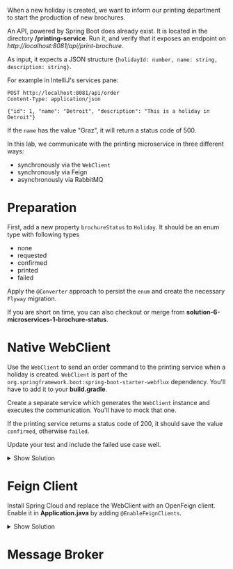 When a new holiday is created, we want to inform our printing department to start the production of new brochures.

An API, powered by Spring Boot does already exist. It is located in the directory **/printing-service**.
Run it, and verify that it exposes an endpoint on _http://localhost:8081/api/print-brochure_.

As input, it expects a JSON structure `{holidayId: number, name: string, description: string}`.

For example in IntelliJ's services pane:

```shell
POST http://localhost:8081/api/order
Content-Type: application/json

{"id": 1, "name": "Detroit", "description": "This is a holiday in Detroit"}
```

If the `name` has the value "Graz", it will return a status code of 500.

In this lab, we communicate with the printing microservice in three different ways:

- synchronously via the `WebClient`
- synchronously via Feign
- asynchronously via RabbitMQ

# Preparation

First, add a new property `brochureStatus` to `Holiday`. It should be an enum type with following types

- none
- requested
- confirmed
- printed
- failed

Apply the `@Converter` approach to persist the `enum` and create the necessary `Flyway` migration.

If you are short on time, you can also checkout or merge from **solution-6-microservices-1-brochure-status**.

# Native WebClient

Use the `WebClient` to send an order command to the printing service when a holiday is created. `WebClient` is part of the `org.springframework.boot:spring-boot-starter-webflux` dependency. You'll have to add it to your **build.gradle**.

Create a separate service which generates the `WebClient` instance and executes the communication. You'll have to mock that one.

If the printing service returns a status code of 200, it should save the value `confirmed`, otherwise `failed`.

Update your test and include the failed use case well.

<details>
<summary>Show Solution</summary>
<p>

**build.gradle**

```groovy

dependencies {
  // ...
  implementation 'org.springframework.boot:spring-boot-starter-webflux' // <- add that one
}
```

Create the service that communicates with the printing service and returns a `BrochureStatus`

**AddPrintingJob.java**

```java
package com.softarc.eternal.remote.printing;

import com.softarc.eternal.domain.BrochureStatus;
import com.softarc.eternal.domain.Holiday;
import org.springframework.http.MediaType;
import org.springframework.http.ResponseEntity;
import org.springframework.stereotype.Service;
import org.springframework.web.reactive.function.client.WebClient;

@Service
public class AddPrintingJob {

  private final WebClient webClient;

  public AddPrintingJob(WebClient.Builder webClientBuilder) {
    this.webClient = webClientBuilder.baseUrl("http://localhost:8081").build();
  }

  public BrochureStatus add(Holiday holiday) {
    ResponseEntity<Void> returner = webClient
      .post()
      .uri("/api/order")
      .contentType(MediaType.APPLICATION_JSON)
      .bodyValue(
        new AddPrintingJobRequest(
          holiday.getId(),
          holiday.getName(),
          holiday.getDescription()
        )
      )
      .retrieve()
      .toBodilessEntity()
      .block();

    if (returner.getStatusCode().is2xxSuccessful()) {
      return BrochureStatus.FAILED;
    } else {
      return BrochureStatus.CONFIRMED;
    }
  }
}

```

After the holiday is saved, a request should be executed. Depending on the return, the status in the `Holiday` entity has to be updated.

**HolidaysController.java**

```java
package com.softarc.eternal.web;

// imports...

public class HolidaysController {

  // ...
  private final AddPrintingJob addPrintingJob;

  public HolidaysController(
    HolidaysRepository repository,
    ImageValidator imageValidator,
    AddPrintingJob addPrintingJob // <- new dependency
  ) {
    this.repository = repository;
    this.imageValidator = imageValidator;
    this.addPrintingJob = addPrintingJob;
  }

  // ...

  public boolean add(
    @RequestPart HolidayDto holidayDto,
    @RequestPart MultipartFile cover
  ) throws IOException {
    // ...
    Holiday holidayEntity = this.repository.save(holiday);
    holidayEntity.setBrochureStatus(addPrintingJob.add(holidayEntity));
    this.repository.save(holidayEntity);

    return true;
  }
}

```

Finally, you have to update your integration test and check if the failed status is set in case of a failure.

**HolidaysControllerIntegrationTest.java**

```java
package com.softarc.eternal.web;

// ...
class HolidaysControllerIntegrationTest {

  // add mocked bean and ArgumentCaptor
  @MockBean
  AddPrintingJob addPrintingJob;

  @Captor
  ArgumentCaptor<Holiday> holidayCaptor;

  @Test
  public void testAddHoliday(@Autowired WebTestClient webTestClient) {
    // mock needs to return holiday on save and printing job's behaviour needs to defined

    when(addPrintingJob.add(any(Holiday.class)))
      .thenReturn(BrochureStatus.CONFIRMED);
    when(repository.save(any(Holiday.class))).thenReturn(amsterdam);
    when(repository.findAll()).thenReturn(Collections.singletonList(amsterdam));
    // ... WebTestClient execution
  }

  // add test to verify failure
  @Test
  public void testAddHolidayWithFailedPrinting(
    @Autowired WebTestClient webTestClient
  ) throws Exception {
    assertThat(Files.exists(destinationPath))
      .withFailMessage("Cannot start when vienna.jpg exists in filestore")
      .isFalse();
    var holidayFile = new ClassPathResource("vienna.jpg");
    MultipartBodyBuilder builder = new MultipartBodyBuilder();
    builder.part("cover", holidayFile);
    var amsterdamDto = new HolidayDto(1L, "Amsterdam", "Netherlands");
    builder.part("holidayDto", amsterdamDto);
    var amsterdam = HolidayMother
      .vienna()
      .name("Amsterdam")
      .coverPath("amsterdam.jpg")
      .build();

    when(addPrintingJob.add(any(Holiday.class)))
      .thenReturn(BrochureStatus.FAILED);
    when(repository.save(any(Holiday.class))).thenReturn(amsterdam);

    webTestClient
      .post()
      .uri("/api/holidays")
      .contentType(MediaType.MULTIPART_FORM_DATA)
      .bodyValue(builder.build())
      .exchange();

    verify(repository, times(2)).save(holidayCaptor.capture());
    assertThat(holidayCaptor.getAllValues().get(1).getBrochureStatus())
      .isEqualTo(BrochureStatus.FAILED);
  }
}

```

</p>
</details>

# Feign Client

Install Spring Cloud and replace the WebClient with an OpenFeign client. Enable it in **Application.java** by adding `@EnableFeignClients`.

<details>
<summary>Show Solution</summary>
<p>

Setup Spring Cloud first

**build.gradle**

```groovy
// add this property
ext {
  set('springCloudVersion', "2022.0.2")
}

dependencies {
  // ...
  implementation 'org.springframework.cloud:spring-cloud-starter-openfeign' // <- add this
}

// add the property for dependency management
dependencyManagement {
  imports {
    mavenBom "org.springframework.cloud:spring-cloud-dependencies:${springCloudVersion}"
  }
}


```

Create a Feign-enabled `PrintingClient`

**PrintingClient.java**

```java
package com.softarc.eternal.remote.printing;

import org.springframework.cloud.openfeign.FeignClient;
import org.springframework.web.bind.annotation.PostMapping;

@FeignClient(name = "printing", url = "http://localhost:8081")
public interface PrintingClient {
  @PostMapping(value = "/api/order")
  boolean addPrintingJob(AddPrintingJobRequest addPrintingJobRequest);
}

```

Update the `AddPrintingJob` so that it uses the newly created `PrintingClient`.

**AddPrintingJob.java**

```java
package com.softarc.eternal.remote.printing;

import com.softarc.eternal.domain.BrochureStatus;
import com.softarc.eternal.domain.Holiday;
import org.springframework.http.MediaType;
import org.springframework.http.ResponseEntity;
import org.springframework.stereotype.Service;
import org.springframework.web.reactive.function.client.WebClient;

@Service
public class AddPrintingJob {

  private final PrintingClient printingClient;

  public AddPrintingJob(PrintingClient printingClient) {
    this.printingClient = printingClient;
  }

  public BrochureStatus add(Holiday holiday) {
    try {
      this.printingClient.addPrintingJob(
          new AddPrintingJobRequest(
            holiday.getId(),
            holiday.getName(),
            holiday.getDescription()
          )
        );
      return BrochureStatus.CONFIRMED;
    } catch (Exception e) {
      return BrochureStatus.FAILED;
    }
  }
}

```

</p>
</details>

# Message Broker
